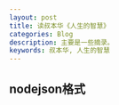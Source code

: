 ```yaml
---
layout: post
title: 读叔本华《人生的智慧》
categories: Blog
description: 主要是一些摘录。
keywords: 叔本华, 人生的智慧
---
```

## nodejson格式

